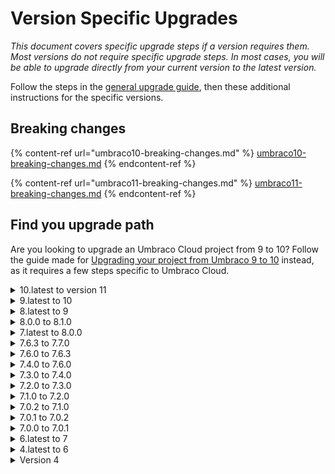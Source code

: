 # Version Specific Upgrades

_This document covers specific upgrade steps if a version requires them. Most versions do not require specific upgrade steps. In most cases, you will be able to upgrade directly from your current version to the latest version._

Follow the steps in the [general upgrade guide](../), then these additional instructions for the specific versions.

## Breaking changes

{% content-ref url="umbraco10-breaking-changes.md" %}
[umbraco10-breaking-changes.md](umbraco10-breaking-changes.md)
{% endcontent-ref %}

{% content-ref url="umbraco11-breaking-changes.md" %}
[umbraco11-breaking-changes.md](umbraco11-breaking-changes.md)
{% endcontent-ref %}

## Find you upgrade path

Are you looking to upgrade an Umbraco Cloud project from 9 to 10? Follow the guide made for [Upgrading your project from Umbraco 9 to 10](../../../../../umbraco-cloud/upgrades/major-upgrades.md) instead, as it requires a few steps specific to Umbraco Cloud.

<details>

<summary>10.latest to version 11</summary>

It might be necessary to delete all of the `bin` and `obj` directories in each of the projects of your solution. It has been observed that Visual Studio's "Clean Solution" option is sometimes not enough.

</details>

<details>

<summary>9.latest to 10</summary>

**Important**: .NET version 6.0.5 is the minimum required version for Umbraco 10 to be able to run. You can check with `dotnet --list-sdks` what your latest installed Software Development Kit (SDK) version is. SDK version 6.0.300 is the one that includes .NET 6.0.5. At the time of writing, .NET 6.0.6 is out with an SDK version of 6.0.301.

Watch the ['Upgrading from Umbraco 9 to Umbraco 10 video tutorial'](https://www.youtube.com/watch?v=075H_ekJBKI&ab_channel=UmbracoLearningBase) for a complete walk-through of all the steps.

The upgrade path between Umbraco 9 and Umbraco 10 can be done directly by upgrading your project using NuGet. You will need to ensure the packages you are using are available in Umbraco 10.

### SQL CE is no longer a supported database engine

There is no official migration path from SQL CE to another database engine.

The following options may suit your needs:

* Follow a community guide to migrate from a SQL CE database to SQL Server, like the [article by Jan Reilink](https://www.saotn.org/convert-sqlce-database-to-sql-server/)
* Setup a new database for v10 and use [uSync](https://jumoo.co.uk/usync/) to transfer document types and content across.
* Setup a new database for v10 and use a premium tool such as [redgate SQL Data Compare](https://www.red-gate.com/products/sql-development/sql-data-compare/) to copy database contents across.
* Setup a new database for v10 and use a premium tool such as [Umbraco Deploy](https://umbraco.com/products/umbraco-deploy) to transfer document types and content across.

### Steps to upgrade using Visual Studio

It's recommended that you upgrade the site offline, and test the upgrade fully before deploying it to the production environment.

1. Stop your site in IIS to prevent any changes being made to the database or filesystem while you are upgrading.
2. Open your Umbraco 9 project in Visual Studio.
3. Right-click on the project name in the Solution Explorer and select **Properties**.
4. Select **.NET 6.0** from the **Target Framework** drop-down.
5. Go to **Tools** > **NuGet Package Manager** > **Manage NuGet Packages for Solution...**
6. Go to the **Installed** tab in the NuGet Package manager.
7. Choose **Umbraco.Cms**.
8. Select **10.0.0** from the **Version** drop-down and click **Install** to upgrade your project to version 10.
9. Update `Program.cs` to the following:

```csharp
public class Program
{
    public static void Main(string[] args)
        => CreateHostBuilder(args)
            .Build()
            .Run();

    // The calls to `ConfigureUmbracoDefaults` and `webBuilder.UseStaticWebAssets()` are new.
    public static IHostBuilder CreateHostBuilder(string[] args) =>
        Host.CreateDefaultBuilder(args)
            .ConfigureUmbracoDefaults()
            .ConfigureWebHostDefaults(webBuilder =>
            {
                webBuilder.UseStaticWebAssets();
                webBuilder.UseStartup<Startup>();
            });
}
```

10. Remove the following files and folders:
    * `/wwwroot/umbraco`
    * `/umbraco/PartialViewMacros`
    * `/umbraco/UmbracoBackOffice`
    * `/umbraco/UmbracoInstall`
    * `/umbraco/UmbracoWebsite`
    * `/umbraco/config/lang`
    * `/umbraco/config/appsettings-schema.json`
11. If using Umbraco Forms, update your files and folders according to the [Upgrading - version specific](../../../../../umbraco-forms/installation/version-specific.md) for version 10 article.
12. Restart your site in IIS, build and run your project to finish the installation of Umbraco 10.

To re-enable the appsettings IntelliSense, you must update your schema reference in the `appsettings.json` file and any other `appsettings.{Environment}.json` files from:

```json
"$schema": "./umbraco/config/appsettings-schema.json",
```

To:

```json
"$schema": "./appsettings-schema.json",
```

To upgrade to Umbraco 10, your database needs to be at least on Umbraco 8.18.

### Upgrade of any publicly hosted environment

When the upgrade is completed and tested, and prior to deploying to any publicly accessible environment, you should consider the following:

1. Ensure you have backups for both the database and the file system.
2. Stop the site so it is not accessible during the upgrade process.
3. Delete the relevant folders from the filesystem prior to deploying:
   * `/wwwroot/umbraco`
   * `/umbraco/PartialViewMacros`
   * `/umbraco/UmbracoBackOffice`
   * `/umbraco/UmbracoInstall`
   * `/umbraco/UmbracoWebsite`
   * `/umbraco/config/lang`
   * `/umbraco/config/appsettings-schema.json`
4. Deploy the site how you normally would to your public facing environment.
5. Start the site. At this point it will launch and upgrade the database, after which the site should become accessible and your upgrade is complete.
6. Check the logs for any errors which may have occurred during the upgrade process.

</details>

<details>

<summary>8.latest to 9</summary>

There is no direct upgrade path from Umbraco 8 to Umbraco 9. It is however possible to migrate from Umbraco 8 sites to Umbraco 9 sites.

You can reuse your content restoring your Umbraco 8 database into a new database used for a Umbraco 9 site.

You will need to ensure packages you are using is available in Umbraco 9, and you will need to reimplement your custom code and templates.

The direct upgrade path is not possible due to the fact that the codebase has been fundamentally updated in Umbraco 9. The underlying web framework has been updated from ASP.NET to ASP.NET Core.

It is not possible to take this step while maintaining full compatibility with Umbraco 8.

</details>

<details>

<summary>8.0.0 to 8.1.0</summary>

There are a few breaking changes from 8.0.x to 8.1.0. Make sure to check the [full list](https://github.com/umbraco/Umbraco-CMS/issues?q=is%3Aissue+label%3Arelease%2F8.1.0+is%3Aclosed+label%3Acategory%2Fbreaking).

### IPublishedContent breaking changes in 8.1.0

The `IPublishedContent` interface is central to Umbraco, as it represents published content and media items at rendering layer level. This could be in controllers or views. In other words, it is the interface that is used everywhere when building sites.

The introduction of multilingual support in version 8 required changes to the interface. For instance, a property value could be obtained with `GetPropertyValue(alias)`in version 7. Version 8 requires a new parameter for culture, and the call thus became `Value(alias, culture)`.

In the excitement of the version 8 release, we assumed that `IPublishedContent` was "done". By our tests, everything was looking good. However, feedback from early testers showed that the interface was in some places odd or inconsistent, or had issues.

Fixing the bugs is a requirement. Some of the required bug fixes could not be achieved without introducing some breaking changes.

At that point, we had decided to give `IPublishedContent` some love. We fixed the bugs and made it clean, friendly, discoverable and predictable for the entire life of version 8.

Breaking changes to such a central interface is not something we take lightly. Even though they do not impact the "concepts" nor require heavy refactoring, they may demand an amount of small fixes here and there.

The general idea underlying these changes is that:

* The proper way to retrieve "something" from an `IPublishedContent` instance is always through a method, for example: `Children()`. And, when that method can be multilingual, the method accepts a `culture` parameter, which can be left `null` to get the "current" culture value.
* To reduce the amount of breaking changes, and to simplify things for non-multilingual sites, existing properties such as `document.Name` and `document.Children` (and others) still exist, and return the value for the current culture. In other words, these properties are now implemented as `document.Name => document.Name()` or `document.Children => document.Children()`.

The rest of this document presents each change in details.

### More interfaces

It was possible to mock and test the `IPublishedContent` interface in version 7. It has been improved in version 8, but it still relies on concrete `PublishedContentType` and `PublishedPropertyType` classes to represent the content types, which complicates things.

In version 8.1, these two classes are abstracted as `IPublishedContentType` and `IPublishedPropertyType`, thus making `IPublishedContent` easier to mock and test.

>**CHANGE**: This impacts every method accepting or returning a content type. For instance, the signature of most `IPropertyValueConverter` methods changes. References to `PublishedContentType` must be replaced with references to `IPublishedContentType`.

The following `IPublishedContent` members change:

### Name

The `document.Name` property is complemented by the `document.Name(string culture = null)` extension method. The property returns the name for the current culture. The `document.GetCulture(...).Name` syntax is removed.

>**CHANGE**: Calls to `document.GetCulture(culture).Name` must be replaced with `document.Name(culture)`.

### UrlSegment

The `document.UrlSegment` property is complemented by the `document.UrlSegment(string culture = null)` extension method. The property returns the Url segment for the current culture. The `document.GetCulture(...).UrlSegment` syntax is removed.

>**CHANGE**: Calls to `document.GetCulture(culture).UrlSegment` must be replaced with `document.UrlSegment(culture)`.

### Culture

The `document.GetCulture()` method is removed. The proper way to get a culture date is `document.CultureDate(string culture = null)`. The `document.Cultures` property now returns the invariant culture, for invariant documents.

>**CHANGE**: Calls to `document.GetCulture(culture).Date` must be replaced with `document.CultureDate(culture)`. Calls to `document.Cultures` must take into account the invariant culture.

### Children

The `document.Children` property is complemented by the `document.Children(string culture = null)` extension method which, when a culture is specified always return children available for the specified culture. The property returns the children available for the current culture.

A new `document.ChildrenForAllCultures` property is introduced, which returns _all_ children, regardless of whether they are available for a culture or not.

>**CHANGE**: Calls to `document.Children` may have to be replaced by `document.ChildrenForAllCultures` depending on if the 8.0.x usage of this was relying on it returning unfiltered/all children regardless of the current routed culture.

### Url

The `document.Url` property is complemented by the `document.Url(string culture = null, UrlMode mode = UrlMode.Auto)` extension method. The `document.GetUrl(...)` and `document.UrlAbsolute()` methods are removed. The `UrlProviderMode` enumeration is renamed `UrlMode`.

>**CHANGE**: Calls to `document.GetUrl(...)` must be replaced with `document.Url(...)`. Calls to `document.UrlAbsolute()` must be replaced with `document.Url(mode: UrlMode.Absolute)`.

### UmbracoContext

Due to the `UrlProviderMode` enumeration being renamed `UrlMode`, the signature of some overloads of the `Url(...)` method has changed. Methods that do not have a mode parameter remain unchanged.

>**CHANGE**: Code such as `context.Url(1234, UrlProviderMode.Absolute)` must become `context.Url(1234, UrlMode.Absolute)`.

The `UmbracoContext` class gives access to the rendering layer, which is more than a "cache". To reflect this, its `ContentCache` and `MediaCache` properties are renamed `Content` and `Media`. However, the old properties remain as obsolete properties.

>**CHANGE**: None required in 8.1, but code such as `context.ContentCache.GetById(1234)` should eventually be converted to `context.Content.GetById(1234)` as the obsolete properties may be removed in a further release.

### GetCulture

Version 7 had a `document.GetCulture()` method that was deriving a culture from domains configured in the tree. Somehow, that method was lost during version 8 development (issue [#5269](https://github.com/umbraco/Umbraco-CMS/issues/5269)).

Because that method is useful, especially when building traditional, non-multilingual sites, it has been re-introduced in version 8.1 as `document.GetCultureFromDomains()`.

>**CHANGE**: None.

### DomainHelper

`DomainHelper` has been replaced with a static `DomainUtilities` class.

>**CHANGE**: It is rare that `DomainHelper` is used in code since it only contains one public method but if developers are using this, it can no longer be injected since it's now a static class called `DomainUtilities`.

Due to the [changes in `IPublishedContent`](https://github.com/umbraco/Umbraco-CMS/issues/5170) there are few steps you will need to take to make sure that your site works. See the [docs on IPublishedContent changes in 8.1.0](v81-ipublishedcontent-changes.md) and what steps you may need to take when you upgrade.   

### Models Builder

If you're using ModelsBuilder in `dll` mode you need to delete the dlls before upgrading. Otherwise they're going to be wrong and cause your whole site to throw errors.

If you're using ModelsBuilder in `AppData` mode and you have your generated models in your solution you need to update them after upgrading. `PublishedContentType` will need to be replaced with `IPublishedContentType`. If you have an implementation of the `PropertyValueConverter` class, you need to replace all references to `PublishedPropertyType` with `IPublishedPropertyType` within that class. Only after you do that will your solution build again.

### AutoMapper

Umbraco 8.1 replaces AutoMapper with [UmbracoMapper](../../../Reference/Mapping/index.md). This in itself will not break anything on your site. If you have used AutoMapper in your own code you will have to either include the package yourself or switch your implementation to use UmbracoMapper.

</details>

<details>

<summary>7.latest to 8.0.0</summary>

There is no direct upgrade path from Umbraco 7 to Umbraco 8. It is however possible to migrate content from Umbraco 7 sites to Umbraco 8 sites. We have added content migrations in Umbraco 8.1.0 enabling you to migrate your content from Umbraco 7 to Umbrao 8.

It is not possible to upgrade an Umbraco 7 site to Umbraco 8 is because the codebase has been fundamentally updated in Umbraco 8. A lot of outdated code and technology has been removed and instead new, faster and more secure technology has been implemented.

In Umbraco 8 we have added improvements and updated dependencies. We have also done a thorough clean-up to make it simpler for you to work with and extend your Umbraco project.

## [Migrate your content to Umbraco 8](migrating-content-to-umbraco-8.md)

</details>

<details>

<summary>7.6.3 to 7.7.0</summary>

Version 7.7.0 introduces User Groups and a better user management and security facilities. This means that anything to do with "User Types" no longer exist including APIs that work with User Types. If your code or any package's code makes reference to "User Type" APIs, you need to make changes to your code. In many cases, we've added backward compatibility for these scenarios and obsoleted APIs that should no longer be used.

We are now by default using the e-mail address and not the username for the credentials. When trying to login to the backoffice you need to use the e-mail address as opposed to the username. If you do an upgrade from an older version and would like to keep using the username, change the `<usernameIsEmail>true</usernameIsEmail>` setting to **false**.

For a full list of breaking changes see: [the list on the issue tracker](https://issues.umbraco.org/issues/?q=&project=U4&tagValue=&release=7.7.0&issueType=&search=search)

Version 7.7.2 no longer ships with the `CookComputing.XmlRpcV2` assembly. If you reference this assembly or have a package that requires this assembly, you need to copy it back into your website.

This version also ships with far less client files that were only relevant for older versions of Umbraco (i.e. < 7.0.0). There might be some packages that were referencing these old client files. If you seen missing image references you may need to contact the vendor of the package in question to update their references.

</details>

<details>

<summary>7.6.0 to 7.6.3</summary>

In short:

In Umbraco version 7.6.2 we made a mistake in the Property Value Converts (PVCs). This was corrected 2 days later in version 7.6.3. If you were having problems with querying the following Data Types on the frontend, make sure to upgrade to 7.6.3:

* Multi Node Tree Picker
* Related Links
* Member Picker

Depending on whether you tried to fix problem with those Data Types you will need to fix them after you upgrade to 7.6.3.

### Property Value Converters (PVC)

Umbraco stores data for Data Types in different ways. For a lot of pickers it will store `1072` or `1083,1283`. These numbers refer to the identifier of the item in Umbraco. In the past, when building your templates, you would manually have to take that value and find the content item it belongs to. Then you would be able to get the data you wanted from there. An example of that is shown below:

```csharp
@{
    IPublishedContent contactPage;
    var contactPageId = Model.Content.GetPropertyValue<int>("contactPagePicker");
    if (contactPageId > 0)
    {
        contactPage = Umbraco.TypedContent(contactPageId);
    }
}

<p>
  <a href="@contactPage.Url">@contactPage.Name</a>
</p>
```

In Umbraco 7.6.0, this is what you would do instead:

```html
<p>
    <a href="@Model.Content.ContactPagePicker.Url">@Model.ContactPagePicker.Name</a>
</p>
```

This is possible using Models Builder and through the inclusion of [core property value converters](https://our.umbraco.com/projects/developer-tools/umbraco-core-property-value-converters/), a package by community member Jeavon Leopold.

In order to not break everybody's sites (the results of queries are different when PVC's are enabled) we disabled these PVC's by default.

Umbraco 7.6.0 also came with new pickers that store their data as a [UDI (Umbraco Identifier)](https://our.umbraco.com/Documentation/Reference/Querying/Udi). We wanted to simplify the use of these new pickers and by default we wanted PVC's to always be enabled for those pickers.

We noticed that some new pickers also got their PVC's disabled when the configuration setting was set to false (`<EnablePropertyValueConverters>false</EnablePropertyValueConverters>`).

To make everything consistent, we made sure that the UDI pickers would always use PVC's in 7.6.2, this however reversed the behavior. So when PVC's were enabled, the property would not be converted and when PVC's were disabled, the property would be converted after all. This is the exact opposite behavior of 7.6.2.

So we have fixed this now in 7.6.3.

This issue only affects:

* Multi Node Tree Picker
* Related Links
* Member Picker

Have you already upgraded to 7.6.2 and fixed queries for those three Data Types you have to fix them again in version 7.6.3.

</details>

<details>

<summary>7.4.0 to 7.6.0</summary>

There are a few breaking changes in 7.6.0 be sure to **[read about them here](760-breaking-changes.md)** and [here's the list of these items on the tracker](http://issues.umbraco.org/issues/U4?q=Due+in+version%3A+7.6.0+Backwards+compatible%3F%3A+No+)

The three most important things to note are:

 1. In web.config do not change `useLegacyEncoding` to `false` if it is currently set to `true` - changing the password encoding will cause you not being able to log in any more
 2. In umbracoSettings.config leave `EnablePropertyValueConverters` set to `false` - this will help your existing content queries to still work
 3. In tinyMceConfig.config make sure to remove `<plugin loadOnFrontend="true">umbracolink</plugin>` so that the rich text editor works as it should

### Upgrading via NuGet

This is an important one and there was unfortunately not a perfect solution to this. We have removed the UrlRewriting dependency and no longer ship with it, however if you are using it we didn't want to have NuGet delete all of your rewrites. So the good news is that if you are using it, the NuGet upgrade will not delete your rewrite file and everything should continue to work (though you should really be using IIS rewrites!).

However, if you are not using it, **you will get a YSOD after upgrading, here's how to fix it**

Since you aren't using UrlRewriting you will have probably never edited the UrlRewriting file and in which case NuGet will detect that and remove it. However you will need to manually remove these UrlRewriting references from your web.config:

```xml
<section name="urlrewritingnet" restartOnExternalChanges="true" requirePermission="false" type="UrlRewritingNet.Configuration.UrlRewriteSection, UrlRewritingNet.UrlRewriter" />
```

```xml
<urlrewritingnet configSource="config\UrlRewriting.config" />
```

* And remove the following http modules from your web.config:

```xml
<system.web>
<httpModules>
    <add name="UrlRewriteModule" type="UrlRewritingNet.Web.UrlRewriteModule, UrlRewritingNet.UrlRewriter"/>
    ...
</httpModules>
<system.web>
```

and

```xml
<system.webServer>
    <modules>
    <remove name="UrlRewriteModule"/>
    <add name="UrlRewriteModule" type="UrlRewritingNet.Web.UrlRewriteModule, UrlRewritingNet.UrlRewriter"/>
    ...
    </modules>
</system.webServer>
```

### Forms

Umbraco Forms 6.0.0 has been released to be compatible with Umbraco 7.6, it is a new major version release of Forms primarily due to the strict dependency on 7.6+. If you are using Forms, you will need to update it to version 6.0.0

There is **[important Forms upgrade documentation that you will need to read the here](https://our.umbraco.com/documentation/Add-ons/UmbracoForms/Installation/Version-Specific#version-4-to-version-6)**

### Courier

Umbraco Courier 3.1.0 has been released to be compatible with Umbraco 7.6. If you are using Courier, you will need to update it to version 3.1.0.

</details>

<details>

<summary>7.3.0 to 7.4.0</summary>

For manual upgrades:

* Copy the new folder `~/App_Plugins/ModelsBuilder` into the site
* Do not forget to merge `~/Config/trees.config` and `~/Config/Dashboard.config` - they contain new and updated entries that are required to be there
  * If you forget `trees.config` you will either not be able to browse the Developer section or you will be logged out immediately when trying to go to the developer section
* You may experience an error saying `Invalid object name 'umbracoUser'` - this can be fixed by [clearing your cookies on localhost](http://issues.umbraco.org/issue/U4-8031)

</details>

<details>

<summary>7.2.0 to 7.3.0</summary>

Make sure to manually clear your cookies after updating all the files, otherwise you might an error relating to `Umbraco.Core.Security.UmbracoBackOfficeIdentity.AddUserDataClaims()`. The error looks like: `Value cannot be null. Parameter name: value`.

NuGet will do the following for you but if you're upgrading manually:

* Delete `bin/Microsoft.Web.Helpers.dll`
* Delete `bin/Microsoft.Web.Mvc.FixedDisplayModes.dll`
* Delete `bin/System.Net.Http.dll`
* Delete `bin/System.Net.Http.*.dll` (all dll files starting with `System.Net.Http`) **EXCEPT** for `System.Net.Http.Formatting.dll`
* Delete `bin/umbraco.XmlSerializers.dll`
* In your `web.config` file, add this in the `appSetting` section: `<add key="owin:appStartup" value="UmbracoDefaultOwinStartup" />`

Other considerations:

* WebApi has been updated, normally you don’t have to do anything unless you have custom webapi configuration:
  * See this article if you are using `WebApiConfig.Register`: [https://www.asp.net/mvc/overview/releases/how-to-upgrade-an-aspnet-mvc-4-and-web-api-project-to-aspnet-mvc-5-and-web-api-2](https://www.asp.net/mvc/overview/releases/how-to-upgrade-an-aspnet-mvc-4-and-web-api-project-to-aspnet-mvc-5-and-web-api-2)
  * You need to update your `web.config` file to have the correct WebApi version references - this should be done by doing a compare/merge of your `~/web.config` file with the `~/web.config` file in the release
* MVC has been updated to MVC5
  * You need to update your `web.config` file to have the correct MVC version references - this should be done by doing a compare/merge of your `~/web.config` file with the `~/web.config` file in the release
  * The upgrader will take care of updating all other web.config’s (in all other folders, for example, the `Views` and `App_Plugins` folders) to have the correct settings
  * For general ASP.NET MVC 5 upgrade details see: [https://www.asp.net/mvc/overview/releases/how-to-upgrade-an-aspnet-mvc-4-and-web-api-project-to-aspnet-mvc-5-and-web-api-2](https://www.asp.net/mvc/overview/releases/how-to-upgrade-an-aspnet-mvc-4-and-web-api-project-to-aspnet-mvc-5-and-web-api-2)
* It is not required that you merge the changes for the Examine index paths in the ExamineIndex.config file. However, if you do, your indexes will be rebuilt on startup because Examine will detect that they don’t exist at the new location.
* It's highly recommended to clear browser cache - the ClientDependency version is automatically bumped during install which should force browser cache to refresh, however in some edge cases this might not be enough.

</details>

<details>

<summary>7.1.0 to 7.2.0</summary>

* Copy in the /Views/Partials/Grid (contains Grid rendering views)

</details>

<details>

<summary>7.0.2 to 7.1.0</summary>

* Remove the /Install folder.

</details>

<details>

<summary>7.0.1 to 7.0.2</summary>

* There was an update to the /umbraco/config/create/ui.xml which needs to be manually updated, the original element had this text:

```xml
<nodeType alias="users">
    <header>User</header>
    <usercontrol>/create/simple.ascx</usercontrol>
    <tasks>
    <create assembly="umbraco" type="userTasks" />
    <delete assembly="umbraco" type="userTasks" />
    </tasks>
</nodeType>
```

* The &lt;usercontrol&gt; value has changed to: **/create/user.ascx**, this is a required change otherwise creating a new user will not work.
* There is a breaking change to be aware of, full details can be found [here](https://umbraco.com/blog/heads-up-breaking-change-coming-in-702-and-62/).

</details>

<details>

<summary>7.0.0 to 7.0.1</summary>

* Remove all uGoLive dlls from /bin
  * These are not compatible with V7
* Move appSettings/connectionStrings back to web.config
  * If you are on 7.0.0 you should migrate these settings into the web.config instead of having them in separate files in /config/
  * The keys in config/AppSettings.config need to be moved back to the web.config `<appSettings>` section and similarly, the config/ConnectionStrings.config holds the Umbraco database connections in v7.0.0 and they should be moved back to the web.config `<connectionStrings>` section.
  * /config/AppSettings.config and /config/ConnectionString.config can be removed after the contents have been moved back to web.config. (Make backups)
* Delete all files in ~/App_Data/TEMP/Razor/*
  * Related to issues with razor macros

</details>

<details>

<summary>6.latest to 7</summary>

Read and follow [the full v7 upgrade guide](upgrading-to-v7.md)

</details>

<details>

<summary>4.latest to 6</summary>

* If your site was ever a version between 4.10.0 and 4.11.4 and you have upgraded to 6.0.0 install the [fixup package](https://our.umbraco.com/projects/developer-tools/path-fixup) and run it after the upgrade process is finished.
* The DocType Mixins package is **NOT** compatible with v6+ and will cause problems in your document types.

</details>

<details>

<summary>Version 4</summary>

### Version 4.10.x to 4.11.x

* If your site was ever a version between 4.10.0 and 4.11.4 install the [fixup package](https://our.umbraco.com/projects/developer-tools/path-fixup) and run it after the upgrade process is finished.

### Version 4.8.0 to 4.10.0

* Delete the bin/umbraco.linq.core.dll file
* Copy the new files and folders from the zip file into your site's folder
  * /App_Plugins
  * /Views
  * Global.asax
* Remove the Config/formHandlers.config file

### Version 4.7.2 to 4.8.0

* Delete the bin/App_Browsers.dll file
* Delete the bin/App_global.asax.dll file
* Delete the bin/Fizzler.Systems.HtmlAgilityPack.dll file
* For people using uComponents 3.1.2 or below, 4.8.0 breaks support for it. Either upgrade to a newer version beforehand or follow the workaround [posted here](https://our.umbraco.com/projects/backoffice-extensions/ucomponents/questionssuggestions/33021-Upgrading-to-Umbraco-48-breaks-support-for-uComponents)

### Version 4.7.1.1 to 4.7.2

* Delete the bin/umbraco.MacroEngines.Legacy.dll file

### Version 4.6.1 to 4.7.1.1

* Delete bin/Iron*.dll (all dll files starting with "Iron")
* Delete bin/RazorEngine*.dll (all dll files starting with "RazorEngine")
* Delete bin/umbraco.MacroEngines.Legacy.dll
* Delete bin/Microsoft.Scripting.Debugging.dll
* Delete bin/Microsoft.Dynamic.dll

</details>

